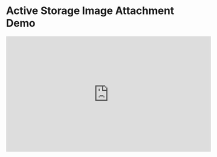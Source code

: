 # Active Storage Image Attachment Demo

<iframe width="560" height="315" src="https://www.youtube.com/embed/EmklBPiRlpQ" title="YouTube video player" frameborder="0" allow="accelerometer; autoplay; clipboard-write; encrypted-media; gyroscope; picture-in-picture" allowfullscreen></iframe>
